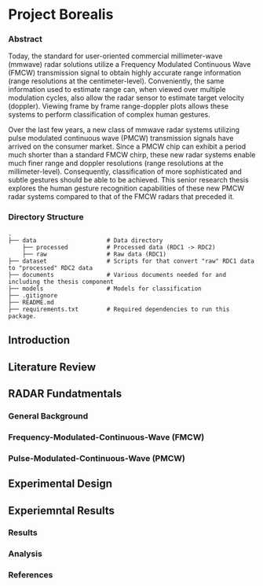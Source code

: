 # Project Borealis 

### Abstract
Today, the standard for user-oriented commercial millimeter-wave (mmwave) radar solutions utilize a Frequency Modulated Continuous Wave (FMCW) transmission signal to obtain highly accurate range information (range resolutions at the centimeter-level). Conveniently, the same information used to estimate range can, when viewed over multiple modulation cycles, also allow the radar sensor to estimate target velocity (doppler). Viewing frame by frame range-doppler plots allows these systems to perform classification of complex human gestures.

Over the last few years, a new class of mmwave radar systems utilizing pulse modulated continuous wave (PMCW) transmission signals have arrived on the consumer market. Since a PMCW chip can exhibit a period much shorter than a standard FMCW chirp, these new radar systems enable much finer range and doppler resolutions (range resolutions at the millimeter-level). Consequently, classification of more sophisticated and subtle gestures should be able to be achieved. This senior research thesis explores the human gesture recognition capabilities of these new PMCW radar systems compared to that of the FMCW radars that preceded it.

### Directory Structure
    .
    ├── data                    # Data directory
        ├── processed           # Processed data (RDC1 -> RDC2)
        ├── raw                 # Raw data (RDC1)
    ├── dataset                 # Scripts for that convert "raw" RDC1 data to "processed" RDC2 data
    ├── documents               # Various documents needed for and including the thesis component
    ├── models                  # Models for classification
    ├── .gitignore
    ├── README.md
    ├── requirements.txt        # Required dependencies to run this package.

## Introduction

## Literature Review

## RADAR Fundatmentals
### General Background

### Frequency-Modulated-Continuous-Wave (FMCW)

### Pulse-Modulated-Continuous-Wave (PMCW)

## Experimental Design

## Experiemntal Results
### Results

### Analysis

### References
